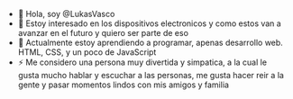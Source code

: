 - 👋 Hola, soy @LukasVasco
- 👀 Estoy interesado en los dispositivos electronicos y como estos van a avanzar en el futuro y quiero ser parte de eso
- 🌱 Actualmente estoy aprendiendo a programar, apenas desarrollo web. HTML, CSS, y un poco de JavaScript
- ⚡ Me considero una persona muy divertida y simpatica, a la cual le gusta mucho hablar y escuchar a las personas, me gusta hacer reir a la gente y pasar momentos lindos con mis amigos y familia

<!---
LukasVasco/LukasVasco is a ✨ special ✨ repository because its `README.md` (this file) appears on your GitHub profile.
You can click the Preview link to take a look at your changes.
--->
